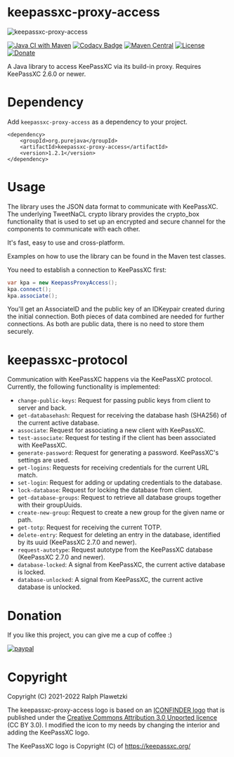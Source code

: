 # keepassxc-proxy-access
![keepassxc-proxy-access](keepassxc-proxy-access.png)

[![Java CI with Maven](https://github.com/purejava/keepassxc-proxy-access/workflows/Java%20CI%20with%20Maven/badge.svg)](https://github.com/purejava/keepassxc-proxy-access/actions?query=workflow%3A%22Java+CI+with+Maven%22)
[![Codacy Badge](https://api.codacy.com/project/badge/Grade/f8c426863d4c46578ef2b7ae8c32e99f)](https://app.codacy.com/gh/purejava/keepassxc-proxy-access?utm_source=github.com&utm_medium=referral&utm_content=purejava/keepassxc-proxy-access&utm_campaign=Badge_Grade)
[![Maven Central](https://img.shields.io/maven-central/v/org.purejava/keepassxc-proxy-access.svg?label=Maven%20Central)](https://search.maven.org/search?q=g:%22org.purejava%22%20AND%20a:%22keepassxc-proxy-access%22)
[![License](https://img.shields.io/github/license/purejava/keepassxc-proxy-access.svg)](https://github.com/purejava/keepassxc-proxy-access/blob/master/LICENSE)
[![Donate](https://img.shields.io/badge/Donate-PayPal-green.svg)](https://www.paypal.com/donate?hosted_button_id=XVX9ZM7WE4ANL)

A Java library to access KeePassXC via its build-in proxy. Requires KeePassXC 2.6.0 or newer.

# Dependency
Add `keepassxc-proxy-access` as a dependency to your project.
```maven
<dependency>
    <groupId>org.purejava</groupId>
    <artifactId>keepassxc-proxy-access</artifactId>
    <version>1.2.1</version>
</dependency>
```

# Usage
The library uses the JSON data format to communicate with KeePassXC. The underlying TweetNaCL crypto library provides the crypto_box functionality that is used to set up an encrypted and secure channel for the components to communicate with each other.

It's fast, easy to use and cross-platform.

Examples on how to use the library can be found in the Maven test classes.

You need to establish a connection to KeePassXC first:
```java
var kpa = new KeepassProxyAccess();
kpa.connect();
kpa.associate();
```
You'll get an AssociateID and the public key of an IDKeypair created during the initial connection.
Both pieces of data combined are needed for further connections. As both are public data, there is no need to store them securely.

# keepassxc-protocol
Communication with KeePassXC happens via the KeePassXC protocol. Currently, the following functionality is implemented:
*   `change-public-keys`: Request for passing public keys from client to server and back.
*   `get-databasehash`: Request for receiving the database hash (SHA256) of the current active database.
*   `associate`: Request for associating a new client with KeePassXC.
*   `test-associate`: Request for testing if the client has been associated with KeePassXC.
*   `generate-password`: Request for generating a password. KeePassXC's settings are used.
*   `get-logins`: Requests for receiving credentials for the current URL match.
*   `set-login`: Request for adding or updating credentials to the database.
*   `lock-database`: Request for locking the database from client.
*   `get-database-groups`: Request to retrieve all database groups together with their groupUuids.
*   `create-new-group`: Request to create a new group for the given name or path.
*   `get-totp`: Request for receiving the current TOTP.
*   `delete-entry`: Request for deleting an entry in the database, identified by its uuid (KeePassXC 2.7.0 and newer).
*   `request-autotype`: Request autotype from the KeePassXC database (KeePassXC 2.7.0 and newer).
*   `database-locked`: A signal from KeePassXC, the current active database is locked.
*   `database-unlocked`: A signal from KeePassXC, the current active database is unlocked.

# Donation
If you like this project, you can give me a cup of coffee :)

[![paypal](https://www.paypalobjects.com/en_US/i/btn/btn_donateCC_LG.gif)](https://www.paypal.com/donate?hosted_button_id=XVX9ZM7WE4ANL)

# Copyright
Copyright (C) 2021-2022 Ralph Plawetzki

The keepassxc-proxy-access logo is based on an [ICONFINDER logo](https://www.iconfinder.com/icons/4484570/hosting_link_proxy_server_url_window_icon) that is published under the [Creative Commons Attribution 3.0 Unported licence](https://creativecommons.org/licenses/by/3.0/) (CC BY 3.0). I modified the icon to my needs by changing the interior and adding the KeePassXC logo.

The KeePassXC logo is Copyright (C) of https://keepassxc.org/
